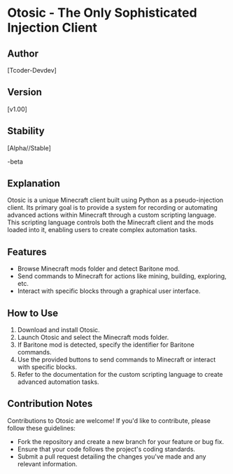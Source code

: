# Otosic - The Only Sophisticated Injection Client

## Author
[Tcoder-Devdev]

## Version
[v1.00]

## Stability
[Alpha/<Beta>/Stable]

-beta

## Explanation
Otosic is a unique Minecraft client built using Python as a pseudo-injection client. Its primary goal is to provide a system for recording or automating advanced actions within Minecraft through a custom scripting language. This scripting language controls both the Minecraft client and the mods loaded into it, enabling users to create complex automation tasks.

## Features
- Browse Minecraft mods folder and detect Baritone mod.
- Send commands to Minecraft for actions like mining, building, exploring, etc.
- Interact with specific blocks through a graphical user interface.

## How to Use
1. Download and install Otosic.
2. Launch Otosic and select the Minecraft mods folder.
3. If Baritone mod is detected, specify the identifier for Baritone commands.
4. Use the provided buttons to send commands to Minecraft or interact with specific blocks.
5. Refer to the documentation for the custom scripting language to create advanced automation tasks.

## Contribution Notes
Contributions to Otosic are welcome! If you'd like to contribute, please follow these guidelines:
- Fork the repository and create a new branch for your feature or bug fix.
- Ensure that your code follows the project's coding standards.
- Submit a pull request detailing the changes you've made and any relevant information.

